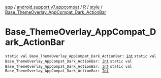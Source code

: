 [app](../../../index.md) / [android.support.v7.appcompat](../../index.md) / [R](../index.md) / [style](index.md) / [Base_ThemeOverlay_AppCompat_Dark_ActionBar](.)

# Base_ThemeOverlay_AppCompat_Dark_ActionBar

`static val Base_ThemeOverlay_AppCompat_Dark_ActionBar: `[`Int`](https://kotlinlang.org/api/latest/jvm/stdlib/kotlin/-int/index.html)
`static val Base_ThemeOverlay_AppCompat_Dark_ActionBar: `[`Int`](https://kotlinlang.org/api/latest/jvm/stdlib/kotlin/-int/index.html)
`static val Base_ThemeOverlay_AppCompat_Dark_ActionBar: `[`Int`](https://kotlinlang.org/api/latest/jvm/stdlib/kotlin/-int/index.html)
`static val Base_ThemeOverlay_AppCompat_Dark_ActionBar: `[`Int`](https://kotlinlang.org/api/latest/jvm/stdlib/kotlin/-int/index.html)